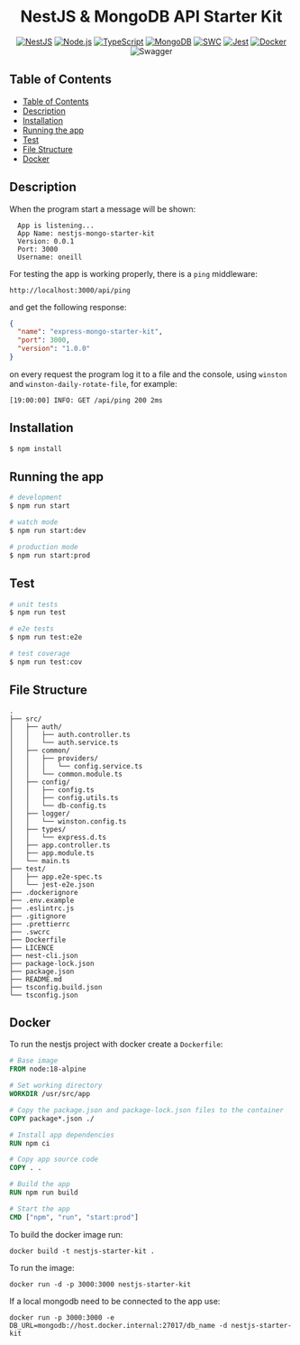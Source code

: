 <h1 align="center">NestJS & MongoDB API Starter Kit</h1>

<p align="center">
    <a href="#"><img src="https://img.shields.io/badge/NestJS-E0234E?style=for-the-badge&logo=nestjs&logoColor=white" title="NestJS"/></a>
    <a href="#"><img src="https://img.shields.io/badge/Node.js-339933?style=for-the-badge&logo=node.js&logoColor=white" title="Node.js"/></a>
    <a href="#"><img src="https://img.shields.io/badge/TypeScript-3178C6?style=for-the-badge&logo=typescript&logoColor=white" title="TypeScript"/></a>
    <a href="#"><img src="https://img.shields.io/badge/MongoDB-47A248?style=for-the-badge&logo=mongodb&logoColor=white" title="MongoDB"/></a>
    <a href="#"><img src="https://img.shields.io/badge/SWC-FFFFFF?style=for-the-badge&logo=swc&logoColor=black" title="SWC"/></a>
    <a href="#"><img src="https://img.shields.io/badge/Jest-C21325?style=for-the-badge&logo=jest&logoColor=white" title="Jest"/></a>
    <a href="#"><img src="https://img.shields.io/badge/Docker-2496ED?style=for-the-badge&logo=docker&logoColor=white" title="Docker"/></a
    <a href="#"><img src="https://img.shields.io/badge/Swagger-85EA2D?style=for-the-badge&logo=swagger&logoColor=black" title="Swagger"/></a
</p>

## Table of Contents

- [Table of Contents](#table-of-contents)
- [Description](#description)
- [Installation](#installation)
- [Running the app](#running-the-app)
- [Test](#test)
- [File Structure](#file-structure)
- [Docker](#docker)

## Description

When the program start a message will be shown:

```
  App is listening...
  App Name: nestjs-mongo-starter-kit
  Version: 0.0.1
  Port: 3000
  Username: oneill
```

For testing the app is working properly, there is a `ping` middleware:

```
http://localhost:3000/api/ping
```

and get the following response:

```json
{
  "name": "express-mongo-starter-kit",
  "port": 3000,
  "version": "1.0.0"
}
```

on every request the program log it to a file and the console, using `winston` and `winston-daily-rotate-file`, for example:

```
[19:00:00] INFO: GET /api/ping 200 2ms
```

## Installation

```bash
$ npm install
```

## Running the app

```bash
# development
$ npm run start

# watch mode
$ npm run start:dev

# production mode
$ npm run start:prod
```

## Test

```bash
# unit tests
$ npm run test

# e2e tests
$ npm run test:e2e

# test coverage
$ npm run test:cov
```

## File Structure

```
.
├── src/
│   ├── auth/
│   │   ├── auth.controller.ts
│   │   └── auth.service.ts
│   ├── common/
│   │   ├── providers/
│   │   │   └── config.service.ts
│   │   └── common.module.ts
│   ├── config/
│   │   ├── config.ts
│   │   ├── config.utils.ts
│   │   └── db-config.ts
│   ├── logger/
│   │   └── winston.config.ts
│   ├── types/
│   │   └── express.d.ts
│   ├── app.controller.ts
│   ├── app.module.ts
│   └── main.ts
├── test/
│   ├── app.e2e-spec.ts
│   └── jest-e2e.json
├── .dockerignore
├── .env.example
├── .eslintrc.js
├── .gitignore
├── .prettierrc
├── .swcrc
├── Dockerfile
├── LICENCE
├── nest-cli.json
├── package-lock.json
├── package.json
├── README.md
├── tsconfig.build.json
└── tsconfig.json
```

## Docker

To run the nestjs project with docker create a `Dockerfile`:

```Dockerfile
# Base image
FROM node:18-alpine

# Set working directory
WORKDIR /usr/src/app

# Copy the package.json and package-lock.json files to the container
COPY package*.json ./

# Install app dependencies
RUN npm ci

# Copy app source code
COPY . .

# Build the app
RUN npm run build

# Start the app
CMD ["npm", "run", "start:prod"]
```

To build the docker image run:

```
docker build -t nestjs-starter-kit .
```

To run the image:

```
docker run -d -p 3000:3000 nestjs-starter-kit
```

If a local mongodb need to be connected to the app use:
```
docker run -p 3000:3000 -e DB_URL=mongodb://host.docker.internal:27017/db_name -d nestjs-starter-kit
```
